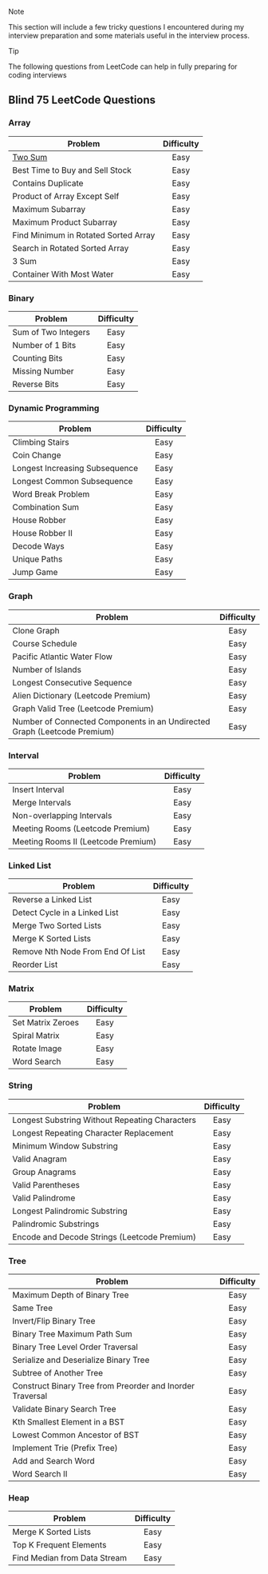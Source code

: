 > [!NOTE]
> This section will include a few tricky questions I encountered during my interview preparation and some materials useful in the interview process.

> [!TIP]
> The following questions from LeetCode can help in fully preparing for coding interviews

## Blind 75 LeetCode Questions
### Array
| Problem | Difficulty |
| ------- | :--------: |
| [Two Sum](https://leetcode.com/problems/two-sum/) | Easy |
| Best Time to Buy and Sell Stock | Easy |
| Contains Duplicate | Easy |
| Product of Array Except Self | Easy |
| Maximum Subarray | Easy |
| Maximum Product Subarray | Easy |
| Find Minimum in Rotated Sorted Array | Easy |
| Search in Rotated Sorted Array | Easy |
| 3 Sum | Easy |
| Container With Most Water | Easy |
### Binary
| Problem | Difficulty |
| ------- | :--------: |
| Sum of Two Integers | Easy |
| Number of 1 Bits | Easy |
| Counting Bits | Easy |
| Missing Number | Easy |
| Reverse Bits | Easy |
### Dynamic Programming
| Problem | Difficulty |
| ------- | :--------: |
| Climbing Stairs | Easy |
| Coin Change | Easy |
| Longest Increasing Subsequence | Easy |
| Longest Common Subsequence | Easy |
| Word Break Problem | Easy |
| Combination Sum | Easy |
| House Robber | Easy |
| House Robber II | Easy |
| Decode Ways | Easy |
| Unique Paths | Easy |
| Jump Game | Easy |
### Graph
| Problem | Difficulty |
| ------- | :--------: |
| Clone Graph | Easy |
| Course Schedule | Easy |
| Pacific Atlantic Water Flow | Easy |
| Number of Islands | Easy |
| Longest Consecutive Sequence | Easy |
| Alien Dictionary (Leetcode Premium) | Easy |
| Graph Valid Tree (Leetcode Premium) | Easy |
| Number of Connected Components in an Undirected Graph (Leetcode Premium) | Easy |
### Interval
| Problem | Difficulty |
| ------- | :--------: |
| Insert Interval | Easy |
| Merge Intervals | Easy |
| Non-overlapping Intervals | Easy |
| Meeting Rooms (Leetcode Premium) | Easy |
| Meeting Rooms II (Leetcode Premium) | Easy |
### Linked List
| Problem | Difficulty |
| ------- | :--------: |
| Reverse a Linked List | Easy |
| Detect Cycle in a Linked List | Easy |
| Merge Two Sorted Lists | Easy |
| Merge K Sorted Lists | Easy |
| Remove Nth Node From End Of List | Easy |
| Reorder List | Easy |
### Matrix
| Problem | Difficulty |
| ------- | :--------: |
| Set Matrix Zeroes | Easy |
| Spiral Matrix | Easy |
| Rotate Image | Easy |
| Word Search | Easy |
### String
| Problem | Difficulty |
| ------- | :--------: |
| Longest Substring Without Repeating Characters | Easy |
| Longest Repeating Character Replacement | Easy |
| Minimum Window Substring | Easy |
| Valid Anagram | Easy |
| Group Anagrams | Easy |
| Valid Parentheses | Easy |
| Valid Palindrome | Easy |
| Longest Palindromic Substring | Easy |
| Palindromic Substrings | Easy |
| Encode and Decode Strings (Leetcode Premium) | Easy |
### Tree
| Problem | Difficulty |
| ------- | :--------: |
| Maximum Depth of Binary Tree | Easy |
| Same Tree | Easy |
| Invert/Flip Binary Tree | Easy |
| Binary Tree Maximum Path Sum | Easy |
| Binary Tree Level Order Traversal | Easy |
| Serialize and Deserialize Binary Tree | Easy |
| Subtree of Another Tree | Easy |
| Construct Binary Tree from Preorder and Inorder Traversal | Easy |
| Validate Binary Search Tree | Easy |
| Kth Smallest Element in a BST | Easy |
| Lowest Common Ancestor of BST | Easy |
| Implement Trie (Prefix Tree) | Easy |
| Add and Search Word | Easy |
| Word Search II | Easy |
### Heap
| Problem | Difficulty |
| ------- | :--------: |
| Merge K Sorted Lists | Easy |
| Top K Frequent Elements | Easy |
| Find Median from Data Stream | Easy |
